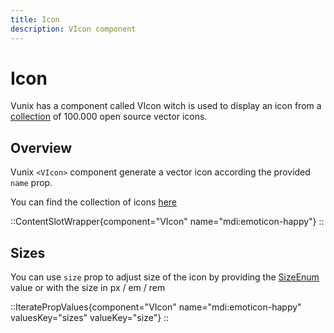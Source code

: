 ```yaml
---
title: Icon
description: VIcon component
---
```


# Icon

Vunix has a component called VIcon witch is used to display an icon from a [collection](https://iconify.design) of 100.000 open source vector icons.

## Overview

Vunix `<VIcon>` component generate a vector icon according the provided `name` prop.

You can find the collection of icons [here](https://icones.js.org)

::ContentSlotWrapper{component="VIcon" name="mdi:emoticon-happy"}
::

## Sizes

You can use `size` prop to adjust size of the icon by providing the [SizeEnum](https://github.com/gaetansenn/vunix/blob/main/packages/core/src/runtime/utils/config.ts#L48) value or with the size in px / em / rem

::IteratePropValues{component="VIcon" name="mdi:emoticon-happy" valuesKey="sizes" valueKey="size"}
::